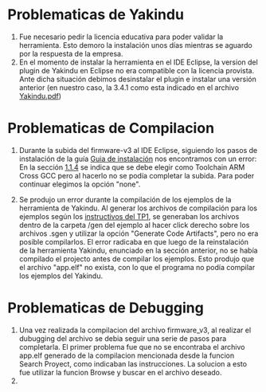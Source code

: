 # Problematicas de Yakindu
  1. Fue necesario pedir la licencia educativa para poder validar la herramienta. Esto demoro la instalación unos días mientras se aguardo por la respuesta de la empresa.
  2. En el momento de instalar la herramienta en el IDE Eclipse, la version del plugin de Yakindu en Eclipse no era compatible con la licencia provista. Ante dicha situación debimos desinstalar el plugin e instalar una versión anterior (en nuestro caso, la 3.4.1 como esta indicado en el archivo [Yakindu.pdf](github.com/ndirenzo/TP1/blob/main/Instalación%20de%20herramientas/Yakindu.pdf))

# Problematicas de Compilacion
  1. Durante la subida del firmware-v3 al IDE Eclipse, siguiendo los pasos de instalación de la guía [Guia de instalación](https://github.com/ndirenzo/TP1/blob/main/Instalaci%C3%B3n%20de%20herramientas/README.md) nos encontramos con un error: En la sección [1.1.4](https://github.com/ndirenzo/TP1/tree/main/Instalaci%C3%B3n%20de%20herramientas#114-abrir-proyecto-de-firmware-para-programar-en-asembler-c-o-c) se indica que se debe elegir como Toolchain ARM Cross GCC pero al hacerlo no se podía completar la subida. Para poder continuar elegimos la opción "none".

 2. Se produjo un error durante la compilación de los ejemplos de la herramienta de Yakindu. Al generar los archivos de compilación para los ejemplos según los [instructivos del TP1](https://github.com/ndirenzo/TP1/blob/main/Enunciado%20TP1.pdf), se generaban los archivos dentro de la carpeta /gen del ejemplo al hacer click derecho sobre los archivos .sgen y utilizar la opción "Generate Code Artifacts", pero no era posible compilarlos. El error radicaba en que luego de la reinstalación de la herramienta Yakindu, enunciado en la sección anterior, no se había compilado el projecto antes de compilar los ejemplos. Esto produjo que el archivo "app.elf" no exista, con lo que el programa no podía compilar los ejemplos del Yakindu.

# Problematicas de Debugging

1. Una vez realizada la compilacion del archivo firmware_v3, al realizar el dubugging del archivo se debia seguir una serie de pasos para completarla. El primer problema fue que no se encontraba el archivo app.elf generado de la compilacion mencionada desde la funcion Search Proyect, como indicaban las instrucciones. La solucion a esto fue utilizar la funcion Browse y buscar en el archivo deseado.
2. 
